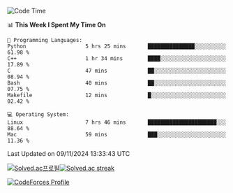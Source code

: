 
<!--START_SECTION:waka-->
![Code Time](http://img.shields.io/badge/Code%20Time-3%2C677%20hrs%2012%20mins-blue)

📊 **This Week I Spent My Time On** 

```text
💬 Programming Languages: 
Python                   5 hrs 25 mins       ███████████████░░░░░░░░░░   61.98 % 
C++                      1 hr 34 mins        ████░░░░░░░░░░░░░░░░░░░░░   17.89 % 
C                        47 mins             ██░░░░░░░░░░░░░░░░░░░░░░░   08.94 % 
Bash                     40 mins             ██░░░░░░░░░░░░░░░░░░░░░░░   07.75 % 
Makefile                 12 mins             █░░░░░░░░░░░░░░░░░░░░░░░░   02.42 % 

💻 Operating System: 
Linux                    7 hrs 46 mins       ██████████████████████░░░   88.64 % 
Mac                      59 mins             ███░░░░░░░░░░░░░░░░░░░░░░   11.36 % 
```


 Last Updated on 09/11/2024 13:33:43 UTC
<!--END_SECTION:waka-->


[![Solved.ac프로필](http://mazassumnida.wtf/api/generate_badge?boj=hckim96)](https://solved.ac/hckim96)[![Solved.ac streak](http://mazandi.herokuapp.com/api?handle=hckim96&theme=dark)](https://solved.ac/hckim96)


[![CodeForces Profile](https://cf.leed.at?id=hckim96)](https://codeforces.com/profile/hckim96)

